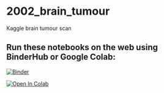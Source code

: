 # 2002_brain_tumour
Kaggle brain tumour scan

## Run these notebooks on the web using BinderHub or Google Colab:

[![Binder](https://mybinder.org/badge_logo.svg)](https://mybinder.org/v2/gh/MichaelAllen1966/2009_brain_tumour/master)

[![Open In Colab](https://colab.research.google.com/assets/colab-badge.svg)](https://colab.research.google.com/github/MichaelAllen1966/2009_brain_tumour/master)
